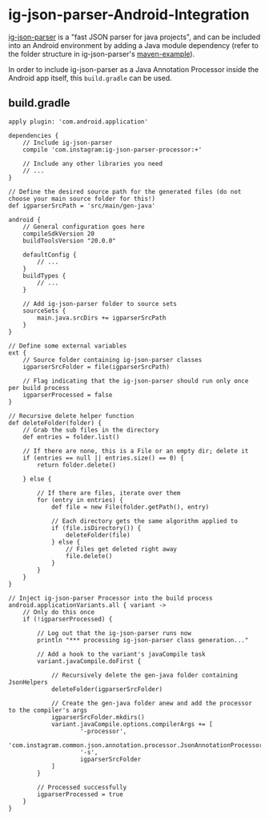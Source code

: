 ig-json-parser-Android-Integration
==================================

[ig-json-parser](https://github.com/Instagram/ig-json-parser) is a "fast JSON parser for java projects", and can be included into an Android environment by adding a Java module dependency (refer to the folder structure in ig-json-parser's [maven-example](https://github.com/Instagram/ig-json-parser/tree/master/maven-example)).

In order to include ig-json-parser as a Java Annotation Processor inside the Android app itself, this `build.gradle` can be used.

## build.gradle

```
apply plugin: 'com.android.application'

dependencies {
    // Include ig-json-parser
    compile 'com.instagram:ig-json-parser-processor:+'

    // Include any other libraries you need
    // ...
}

// Define the desired source path for the generated files (do not choose your main source folder for this!)
def igparserSrcPath = 'src/main/gen-java'

android {
    // General configuration goes here
    compileSdkVersion 20
    buildToolsVersion "20.0.0"

    defaultConfig {
        // ...
    }
    buildTypes {
        // ...
    }

    // Add ig-json-parser folder to source sets
    sourceSets {
        main.java.srcDirs += igparserSrcPath
    }
}

// Define some external variables
ext {
    // Source folder containing ig-json-parser classes
    igparserSrcFolder = file(igparserSrcPath)

    // Flag indicating that the ig-json-parser should run only once per build process
    igparserProcessed = false
}

// Recursive delete helper function
def deleteFolder(folder) {
    // Grab the sub files in the directory
    def entries = folder.list()

    // If there are none, this is a File or an empty dir; delete it
    if (entries == null || entries.size() == 0) {
        return folder.delete()

    } else {

        // If there are files, iterate over them
        for (entry in entries) {
            def file = new File(folder.getPath(), entry)

            // Each directory gets the same algorithm applied to
            if (file.isDirectory()) {
                deleteFolder(file)
            } else {
                // Files get deleted right away
                file.delete()
            }
        }
    }
}

// Inject ig-json-parser Processor into the build process
android.applicationVariants.all { variant ->
    // Only do this once
    if (!igparserProcessed) {

        // Log out that the ig-json-parser runs now
        println "*** processing ig-json-parser class generation..."

        // Add a hook to the variant's javaCompile task
        variant.javaCompile.doFirst {

            // Recursively delete the gen-java folder containing JsonHelpers
            deleteFolder(igparserSrcFolder)

            // Create the gen-java folder anew and add the processor to the compiler's args
            igparserSrcFolder.mkdirs()
            variant.javaCompile.options.compilerArgs += [
                    '-processor',
                    'com.instagram.common.json.annotation.processor.JsonAnnotationProcessor',
                    '-s',
                    igparserSrcFolder
            ]
        }

        // Processed successfully
        igparserProcessed = true
    }
}
